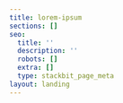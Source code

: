 ```yaml
---
title: lorem-ipsum
sections: []
seo:
  title: ''
  description: ''
  robots: []
  extra: []
  type: stackbit_page_meta
layout: landing
---
```

